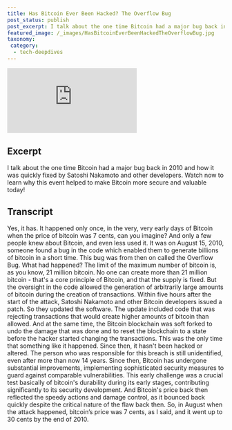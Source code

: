 ```yaml
---
title: Has Bitcoin Ever Been Hacked? The Overflow Bug
post_status: publish
post_excerpt: I talk about the one time Bitcoin had a major bug back in 2010.
featured_image: /_images/HasBitcoinEverBeenHackedTheOverflowBug.jpg
taxonomy:
 category:
  - tech-deepdives
---
```


<iframe src="https://player.vimeo.com/video/1021753198?badge=0&amp;autopause=0&amp;player_id=0&amp;app_id=58479" frameborder="0" allow="autoplay; fullscreen; picture-in-picture; clipboard-write; encrypted-media" title="Has Bitcoin Ever Been Hacked? The Overflow Bug"></iframe>

<div style="margin-bottom:30px;"></div>

## Excerpt

I talk about the one time Bitcoin had a major bug back in 2010 and how it was quickly fixed by Satoshi Nakamoto and other developers. Watch now to learn why this event helped to make Bitcoin more secure and valuable today!

## Transcript

Yes, it has. It happened only once, in the very, very early days of Bitcoin when the price of bitcoin was 7 cents, can you imagine? And only a few people knew about Bitcoin, and even less used it. It was on August 15, 2010, someone found a bug in the code which enabled them to generate billions of bitcoin in a short time. This bug was from then on called the Overflow Bug. What had happened? The limit of the maximum number of bitcoin is, as you know, 21 million bitcoin. No one can create more than 21 million bitcoin - that's a core principle of Bitcoin, and that the supply is fixed. But the oversight in the code allowed the generation of arbitrarily large amounts of bitcoin during the creation of transactions. Within five hours after the start of the attack, Satoshi Nakamoto and other Bitcoin developers issued a patch. So they updated the software. The update included code that was rejecting transactions that would create higher amounts of bitcoin than allowed. And at the same time, the Bitcoin blockchain was soft forked to undo the damage that was done and to reset the blockchain to a state before the hacker started changing the transactions. This was the only time that something like it happened. Since then, it hasn't been hacked or altered. The person who was responsible for this breach is still unidentified, even after more than now 14 years. Since then, Bitcoin has undergone substantial improvements, implementing sophisticated security measures to guard against comparable vulnerabilities. This early challenge was a crucial test basically of bitcoin's durability during its early stages, contributing significantly to its security development. And Bitcoin's price back then reflected the speedy actions and damage control, as it bounced back quickly despite the critical nature of the flaw back then. So, in August when the attack happened, bitcoin’s price was 7 cents, as I said, and it went up to 30 cents by the end of 2010.